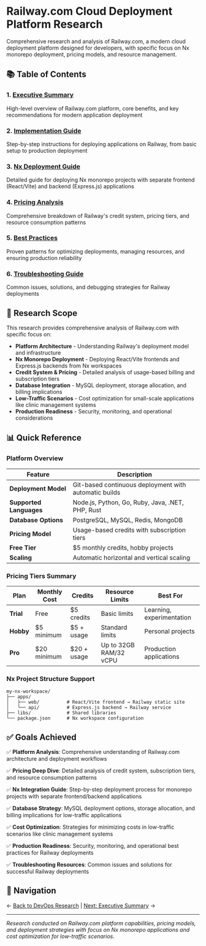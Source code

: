 # Railway.com Cloud Deployment Platform Research

Comprehensive research and analysis of Railway.com, a modern cloud deployment platform designed for developers, with specific focus on Nx monorepo deployment, pricing models, and resource management.

## 📚 Table of Contents

### 1. **[Executive Summary](./executive-summary.md)**
   High-level overview of Railway.com platform, core benefits, and key recommendations for modern application deployment

### 2. **[Implementation Guide](./implementation-guide.md)** 
   Step-by-step instructions for deploying applications on Railway, from basic setup to production deployment

### 3. **[Nx Deployment Guide](./nx-deployment-guide.md)**
   Detailed guide for deploying Nx monorepo projects with separate frontend (React/Vite) and backend (Express.js) applications

### 4. **[Pricing Analysis](./pricing-analysis.md)**
   Comprehensive breakdown of Railway's credit system, pricing tiers, and resource consumption patterns

### 5. **[Best Practices](./best-practices.md)**
   Proven patterns for optimizing deployments, managing resources, and ensuring production reliability

### 6. **[Troubleshooting Guide](./troubleshooting.md)**
   Common issues, solutions, and debugging strategies for Railway deployments

## 🎯 Research Scope

This research provides comprehensive analysis of Railway.com with specific focus on:

- **Platform Architecture** - Understanding Railway's deployment model and infrastructure
- **Nx Monorepo Deployment** - Deploying React/Vite frontends and Express.js backends from Nx workspaces
- **Credit System & Pricing** - Detailed analysis of usage-based billing and subscription tiers
- **Database Integration** - MySQL deployment, storage allocation, and billing implications
- **Low-Traffic Scenarios** - Cost optimization for small-scale applications like clinic management systems
- **Production Readiness** - Security, monitoring, and operational considerations

## 📊 Quick Reference

### Platform Overview
| Feature | Description |
|---------|-------------|
| **Deployment Model** | Git-based continuous deployment with automatic builds |
| **Supported Languages** | Node.js, Python, Go, Ruby, Java, .NET, PHP, Rust |
| **Database Options** | PostgreSQL, MySQL, Redis, MongoDB |
| **Pricing Model** | Usage-based credits with subscription tiers |
| **Free Tier** | $5 monthly credits, hobby projects |
| **Scaling** | Automatic horizontal and vertical scaling |

### Pricing Tiers Summary
| Plan | Monthly Cost | Credits | Resource Limits | Best For |
|------|-------------|---------|----------------|----------|
| **Trial** | Free | $5 credits | Basic limits | Learning, experimentation |
| **Hobby** | $5 minimum | $5 + usage | Standard limits | Personal projects |
| **Pro** | $20 minimum | $20 + usage | Up to 32GB RAM/32 vCPU | Production applications |

### Nx Project Structure Support
```
my-nx-workspace/
├── apps/
│   ├── web/          # React/Vite frontend → Railway static site
│   └── api/          # Express.js backend → Railway service
├── libs/             # Shared libraries
└── package.json      # Nx workspace configuration
```

## ✅ Goals Achieved

✅ **Platform Analysis**: Comprehensive understanding of Railway.com architecture and deployment workflows

✅ **Pricing Deep Dive**: Detailed analysis of credit system, subscription tiers, and resource consumption patterns

✅ **Nx Integration Guide**: Step-by-step deployment process for monorepo projects with separate frontend/backend applications

✅ **Database Strategy**: MySQL deployment options, storage allocation, and billing implications for low-traffic applications

✅ **Cost Optimization**: Strategies for minimizing costs in low-traffic scenarios like clinic management systems

✅ **Production Readiness**: Security, monitoring, and operational best practices for Railway deployments

✅ **Troubleshooting Resources**: Common issues and solutions for successful Railway deployments

## 🔗 Navigation

← [Back to DevOps Research](../README.md) | [Next: Executive Summary](./executive-summary.md) →

---

*Research conducted on Railway.com platform capabilities, pricing models, and deployment strategies with focus on Nx monorepo applications and cost optimization for low-traffic scenarios.*